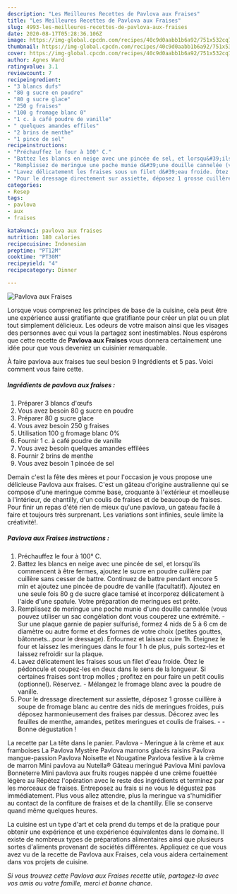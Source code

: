 ```yaml
---
description: "Les Meilleures Recettes de Pavlova aux Fraises"
title: "Les Meilleures Recettes de Pavlova aux Fraises"
slug: 4993-les-meilleures-recettes-de-pavlova-aux-fraises
date: 2020-08-17T05:28:36.106Z
image: https://img-global.cpcdn.com/recipes/40c9d0aabb1b6a92/751x532cq70/pavlova-aux-fraises-photo-principale-de-la-recette.jpg
thumbnail: https://img-global.cpcdn.com/recipes/40c9d0aabb1b6a92/751x532cq70/pavlova-aux-fraises-photo-principale-de-la-recette.jpg
cover: https://img-global.cpcdn.com/recipes/40c9d0aabb1b6a92/751x532cq70/pavlova-aux-fraises-photo-principale-de-la-recette.jpg
author: Agnes Ward
ratingvalue: 3.1
reviewcount: 7
recipeingredient:
- "3 blancs dufs"
- "80 g sucre en poudre"
- "80 g sucre glace"
- "250 g fraises"
- "100 g fromage blanc 0"
- "1 c. à café poudre de vanille"
- " quelques amandes effiles"
- "2 brins de menthe"
- "1 pince de sel"
recipeinstructions:
- "Préchauffez le four à 100° C."
- "Battez les blancs en neige avec une pincée de sel, et lorsqu&#39;ils commencent à être fermes, ajoutez le sucre en poudre cuillère par cuillère sans cesser de battre. Continuez de battre pendant encore 5 min et ajoutez une pincée de poudre de vanille (facultatif). Ajoutez en une seule fois 80 g de sucre glace tamisé et incorporez délicatement à l&#39;aide d&#39;une spatule. Votre préparation de meringues est prête."
- "Remplissez de meringue une poche munie d&#39;une douille cannelée (vous pouvez utiliser un sac congélation dont vous couperez une extrémité. Sur une plaque garnie de papier sulfurisé, formez 4 nids de 5 à 6 cm de diamètre ou autre forme et des formes de votre choix (petites gouttes, bâtonnets...pour le dressage). Enfournez et laissez cuire 1h. Éteignez le four et laissez les meringues dans le four 1 h de plus, puis sortez-les et laissez refroidir sur la plaque."
- "Lavez délicatement les fraises sous un filet d&#39;eau froide. Ôtez le pédoncule et coupez-les en deux dans le sens de la longueur. Si certaines fraises sont trop molles ; profitez en pour faire un petit coulis (optionnel). Réservez. Mélangez le fromage blanc avec la poudre de vanille."
- "Pour le dressage directement sur assiette, déposez 1 grosse cuillère à soupe de fromage blanc au centre des nids de meringues froides, puis déposez harmonieusement des fraises par dessus. Décorez avec les feuilles de menthe, amandes, petites meringues et coulis de fraises.  Bonne dégustation !"
categories:
- Resep
tags:
- pavlova
- aux
- fraises

katakunci: pavlova aux fraises 
nutrition: 180 calories
recipecuisine: Indonesian
preptime: "PT12M"
cooktime: "PT30M"
recipeyield: "4"
recipecategory: Dinner

---
```



![Pavlova aux Fraises](https://img-global.cpcdn.com/recipes/40c9d0aabb1b6a92/751x532cq70/pavlova-aux-fraises-photo-principale-de-la-recette.jpg)

Lorsque vous comprenez les principes de base de la cuisine, cela peut être une expérience aussi gratifiante que gratifiante pour créer un plat ou un plat tout simplement délicieux. Les odeurs de votre maison ainsi que les visages des personnes avec qui vous la partagez sont inestimables. Nous espérons que cette recette de <strong> Pavlova aux Fraises </strong> vous donnera certainement une idée pour que vous deveniez un cuisinier remarquable.

<!--inarticleads1-->

À faire pavlova aux fraises tue seul besion 9 Ingrédients et 5 pas. Voici comment vous faire cette.

##### Ingrédients de pavlova aux fraises :

1. Préparer 3 blancs d&#39;œufs
1. Vous avez besoin 80 g sucre en poudre
1. Préparer 80 g sucre glace
1. Vous avez besoin 250 g fraises
1. Utilisation 100 g fromage blanc 0%
1. Fournir 1 c. à café poudre de vanille
1. Vous avez besoin  quelques amandes effilées
1. Fournir 2 brins de menthe
1. Vous avez besoin 1 pincée de sel


Demain c&#39;est la fête des mères et pour l&#39;occasion je vous propose une délicieuse Pavlova aux fraises. C&#39;est un gâteau d&#39;origine australienne qui se compose d&#39;une meringue comme base, croquante à l&#39;extérieur et moelleuse à l&#39;intérieur, de chantilly, d&#39;un coulis de fraises et de beaucoup de fraises. Pour finir un repas d&#39;été rien de mieux qu&#39;une pavlova, un gateau facile à faire et toujours très surprenant. Les variations sont infinies, seule limite la créativité!. 

<!--inarticleads2-->

##### Pavlova aux Fraises instructions :

1. Préchauffez le four à 100° C.
1. Battez les blancs en neige avec une pincée de sel, et lorsqu&#39;ils commencent à être fermes, ajoutez le sucre en poudre cuillère par cuillère sans cesser de battre. Continuez de battre pendant encore 5 min et ajoutez une pincée de poudre de vanille (facultatif). Ajoutez en une seule fois 80 g de sucre glace tamisé et incorporez délicatement à l&#39;aide d&#39;une spatule. Votre préparation de meringues est prête.
1. Remplissez de meringue une poche munie d&#39;une douille cannelée (vous pouvez utiliser un sac congélation dont vous couperez une extrémité. - Sur une plaque garnie de papier sulfurisé, formez 4 nids de 5 à 6 cm de diamètre ou autre forme et des formes de votre choix (petites gouttes, bâtonnets...pour le dressage). Enfournez et laissez cuire 1h. Éteignez le four et laissez les meringues dans le four 1 h de plus, puis sortez-les et laissez refroidir sur la plaque.
1. Lavez délicatement les fraises sous un filet d&#39;eau froide. Ôtez le pédoncule et coupez-les en deux dans le sens de la longueur. Si certaines fraises sont trop molles ; profitez en pour faire un petit coulis (optionnel). Réservez. - Mélangez le fromage blanc avec la poudre de vanille.
1. Pour le dressage directement sur assiette, déposez 1 grosse cuillère à soupe de fromage blanc au centre des nids de meringues froides, puis déposez harmonieusement des fraises par dessus. Décorez avec les feuilles de menthe, amandes, petites meringues et coulis de fraises. -  - Bonne dégustation !


La recette par La tête dans le panier. Pavlova - Meringue à la crème et aux framboises La Pavlova Mystère Pavlova marrons glacés raisins Pavlova mangue-passion Pavlova Noisette et Nougatine Pavlova festive à la crème de marron Mini pavlova au Nutella® Gâteau meringué Pavlova Mini pavlova Bonneterre Mini pavlova aux fruits rouges nappée d une crème fouettée légère au Répétez l&#39;opération avec le reste des ingrédients et terminez par les morceaux de fraises. Entreposez au frais si ne vous le dégustez pas immédiatement. Plus vous allez attendre, plus la meringue va s&#39;humidifier au contact de la confiture de fraises et de la chantilly. Elle se conserve quand même quelques heures. 

<!--inarticleads1-->

<p>
La cuisine est un type d'art et cela prend du temps et de la pratique pour obtenir une expérience et une expérience équivalentes dans le domaine. Il existe de nombreux types de préparations alimentaires ainsi que plusieurs sortes d'aliments provenant de sociétés différentes. Appliquez ce que vous avez vu de la recette de Pavlova aux Fraises, cela vous aidera certainement dans vos projets de cuisine.
</p>

<p>
<i>Si vous trouvez cette Pavlova aux Fraises recette utile, partagez-la avec vos amis ou votre famille, merci et bonne chance.</i>
</p>
